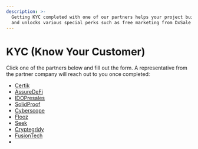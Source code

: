```yaml
---
description: >-
  Getting KYC completed with one of our partners helps your project build trust
  and unlocks various special perks such as free marketing from DxSale!
---
```


# KYC (Know Your Customer)

Click one of the partners below and fill out the form. A representative from the partner company will reach out to you once completed:

* [Certik](https://forms.gle/cSmAvNxNebZKBGCo8)
* [AssureDeFi](https://forms.gle/BUKfXsdq4EHA4koc6)
* [IDOPresales](https://forms.gle/bYEGGeUcKLuHATKU6)
* [SolidProof](https://forms.gle/yaqhTrCfKXMEixAp6)
* [Cyberscope](https://forms.gle/dcaRuUWwvCxCtoCF9)
* [Flooz](https://forms.gle/aBHdyDzYWeNrg45S7)
* [Seek](https://forms.gle/MrqhwAv53NvF9Hqf6)
* [Cryptegridy](https://forms.gle/UR1eabveFVoWbLcr5)
* [FusionTech](https://forms.gle/b6Ag9qVaxE5BviZ68)
*
